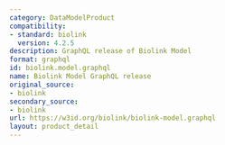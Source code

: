 ```yaml
---
category: DataModelProduct
compatibility:
- standard: biolink
  version: 4.2.5
description: GraphQL release of Biolink Model
format: graphql
id: biolink.model.graphql
name: Biolink Model GraphQL release
original_source:
- biolink
secondary_source:
- biolink
url: https://w3id.org/biolink/biolink-model.graphql
layout: product_detail
---
```

